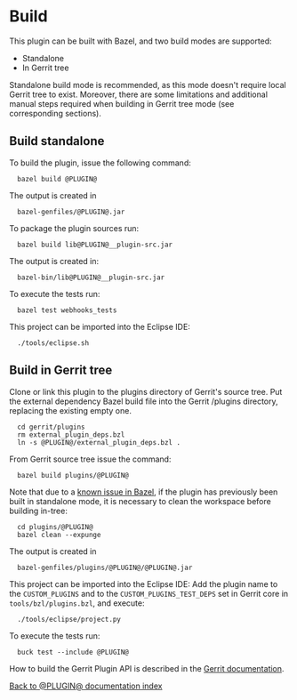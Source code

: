 # Build

This plugin can be built with Bazel, and two build modes are supported:

* Standalone
* In Gerrit tree

Standalone build mode is recommended, as this mode doesn't require local Gerrit
tree to exist. Moreover, there are some limitations and additional manual steps
required when building in Gerrit tree mode (see corresponding sections).

## Build standalone

To build the plugin, issue the following command:

```
  bazel build @PLUGIN@
```

The output is created in

```
  bazel-genfiles/@PLUGIN@.jar
```

To package the plugin sources run:

```
  bazel build lib@PLUGIN@__plugin-src.jar
```

The output is created in:

```
  bazel-bin/lib@PLUGIN@__plugin-src.jar
```

To execute the tests run:

```
  bazel test webhooks_tests
```

This project can be imported into the Eclipse IDE:

```
  ./tools/eclipse.sh
```

## Build in Gerrit tree

Clone or link this plugin to the plugins directory of Gerrit's
source tree. Put the external dependency Bazel build file into
the Gerrit /plugins directory, replacing the existing empty one.

```
  cd gerrit/plugins
  rm external_plugin_deps.bzl
  ln -s @PLUGIN@/external_plugin_deps.bzl .
```

From Gerrit source tree issue the command:

```
  bazel build plugins/@PLUGIN@
```

Note that due to a [known issue in Bazel][bazelissue], if the plugin
has previously been built in standalone mode, it is necessary to clean
the workspace before building in-tree:

```
  cd plugins/@PLUGIN@
  bazel clean --expunge
```

The output is created in

```
  bazel-genfiles/plugins/@PLUGIN@/@PLUGIN@.jar
```

This project can be imported into the Eclipse IDE:
Add the plugin name to the `CUSTOM_PLUGINS` and to the
`CUSTOM_PLUGINS_TEST_DEPS` set in Gerrit core in
`tools/bzl/plugins.bzl`, and execute:

```
  ./tools/eclipse/project.py
```

To execute the tests run:

```
  buck test --include @PLUGIN@
```

How to build the Gerrit Plugin API is described in the [Gerrit
documentation](../../../Documentation/dev-buck.html#_extension_and_plugin_api_jar_files).

[Back to @PLUGIN@ documentation index][index]

[index]: index.html
[bazelissue]: https://github.com/bazelbuild/bazel/issues/2797
